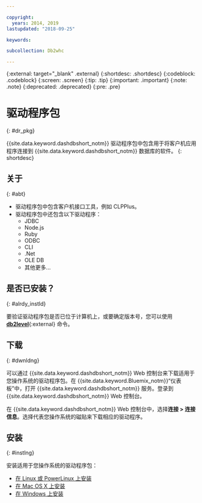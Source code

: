 ```yaml
---

copyright:
  years: 2014, 2019
lastupdated: "2018-09-25"

keywords:

subcollection: Db2whc

---
```


<!-- Attribute definitions --> 
{:external: target="_blank" .external}
{:shortdesc: .shortdesc}
{:codeblock: .codeblock}
{:screen: .screen}
{:tip: .tip}
{:important: .important}
{:note: .note}
{:deprecated: .deprecated}
{:pre: .pre}

# 驱动程序包
{: #dr_pkg}

{{site.data.keyword.dashdbshort_notm}} 驱动程序包中包含用于将客户机应用程序连接到 {{site.data.keyword.dashdbshort_notm}} 数据库的软件。
{: shortdesc}

## 关于
{: #abt}

- 驱动程序包中包含客户机接口工具，例如 CLPPlus。
- 驱动程序包中还包含以下驱动程序： 
  - JDBC
  - Node.js
  - Ruby
  - ODBC
  - CLI
  - .Net
  - OLE DB
  - 其他更多...

## 是否已安装？
{: #alrdy_instld}

要验证驱动程序包是否已位于计算机上，或要确定版本号，您可以使用 [**db2level**](https://www.ibm.com/support/knowledgecenter/SS6NHC/com.ibm.swg.im.dashdb.admin.cmd.doc/doc/r0009195.html){:external} 命令。

## 下载
{: #dwnldng}

可以通过 {{site.data.keyword.dashdbshort_notm}} Web 控制台来下载适用于您操作系统的驱动程序包。在 {{site.data.keyword.Bluemix_notm}}“仪表板”中，打开 {{site.data.keyword.dashdbshort_notm}} 服务。登录到 {{site.data.keyword.dashdbshort_notm}} Web 控制台。

在 {{site.data.keyword.dashdbshort_notm}} Web 控制台中，选择**连接 > 连接信息**。选择代表您操作系统的磁贴来下载相应的驱动程序。

## 安装
{: #instlng}

安装适用于您操作系统的驱动程序包：
- [在 Linux 或 PowerLinux 上安装](/docs/services/Db2whc?topic=Db2whc-install_dr_pkg_linux#install_dr_pkg_linux)
- [在 Mac OS X 上安装](/docs/services/Db2whc?topic=Db2whc-install_dr_pkg_mac#install_dr_pkg_mac)
- [在 Windows 上安装](/docs/services/Db2whc?topic=Db2whc-install_dr_pkg_windows#install_dr_pkg_windows)

<!-- ## Configuring

To connect local applications or client tools to your {{site.data.keyword.dashdbshort_notm}} database, [configure your environment for your Db2 database](driver_pkg_cfg.html). -->


